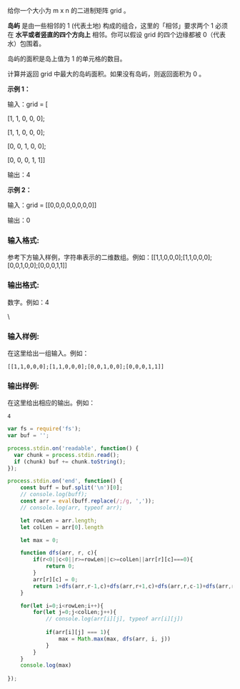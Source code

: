 给你一个大小为 m x n 的二进制矩阵 grid 。

**岛屿** 是由一些相邻的 1 (代表土地) 构成的组合，这里的「相邻」要求两个 1 必须在 **水平或者竖直的四个方向上** 相邻。你可以假设 grid 的四个边缘都被 0（代表水）包围着。

岛屿的面积是岛上值为 1 的单元格的数目。

计算并返回 grid 中最大的岛屿面积。如果没有岛屿，则返回面积为 0 。

**示例 1：**

输入：grid = \[

\[1, 1, 0, 0, 0];

\[1, 1, 0, 0, 0];

\[0, 0, 1, 0, 0];

\[0, 0, 0, 1, 1]] 

输出：4

**示例 2：**

输入：grid = \[\[0,0,0,0,0,0,0,0]]

输出：0

### **输入格式:**

参考下方输入样例，字符串表示的二维数组。例如：\[\[1,1,0,0,0];\[1,1,0,0,0];\[0,0,1,0,0];\[0,0,0,1,1]]

### **输出格式:**

数字。例如：4

\


### 输入样例:

在这里给出一组输入。例如：

```in
[[1,1,0,0,0];[1,1,0,0,0];[0,0,1,0,0];[0,0,0,1,1]]
```

### 输出样例:

在这里给出相应的输出。例如：

```out
4
```

```js
var fs = require('fs');
var buf = '';

process.stdin.on('readable', function() {
  var chunk = process.stdin.read();
  if (chunk) buf += chunk.toString();
});

process.stdin.on('end', function() {
    const buff = buf.split('\n')[0];
    // console.log(buff);
    const arr = eval(buff.replace(/;/g, ','));
    // console.log(arr, typeof arr);

    let rowLen = arr.length;
    let colLen = arr[0].length

    let max = 0;

    function dfs(arr, r, c){
        if(r<0||c<0||r>=rowLen||c>=colLen||arr[r][c]===0){
            return 0;
        }
        arr[r][c] = 0;
        return 1+dfs(arr,r-1,c)+dfs(arr,r+1,c)+dfs(arr,r,c-1)+dfs(arr,r,c+1)
    }

    for(let i=0;i<rowLen;i++){
        for(let j=0;j<colLen;j++){
            // console.log(arr[i][j], typeof arr[i][j])
            
            if(arr[i][j] === 1){
                max = Math.max(max, dfs(arr, i, j)) 
            }
        }
    }
    console.log(max)
    
});
```